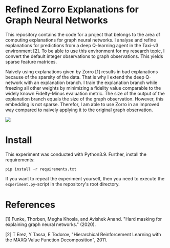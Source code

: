 # Refined Zorro Explanations for Graph Neural Networks

This repository contains the code for a project that belongs to the area of computing explanations for graph neural networks. I analyse and refine explanations for predictions from a deep Q-learning agent in the Taxi-v3 environment [2]. To be able to use this environment for my research topic, I convert the default integer observations to graph observations. This yields sparse feature matrices. 

Naively using explanations given by Zorro [1] results in bad explanations because of the sparsity of the data. That is why I extend the deep Q-network with an explanation branch. I train the explanation branch while freezing all other weights by minimizing a fidelity value comparable to the widely known Fidelty-Minus evaluation metric. The size of the output of the explanation branch equals the size of the graph observation. However, this embedding is not sparse. Therefor, I am able to use Zorro in an improved way compared to naively applying it to the original graph observation.

![](https://github.com/andreasMazur/RefinedGNNExplanations/blob/main/Experiment.gif)

# Install

This experiment was conducted with Python3.9. Further, install the requirements:

```pip install -r requirements.txt```

If you want to repeat the experiment yourself, then you need to execute the `experiment.py`-script in the repository's root directory.

# References

[1] Funke, Thorben, Megha Khosla, and Avishek Anand. "Hard masking for explaining graph neural networks." (2020).

[2] T Erez, Y Tassa, E Todorov, "Hierarchical Reinforcement Learning with the MAXQ Value Function Decomposition", 2011.

